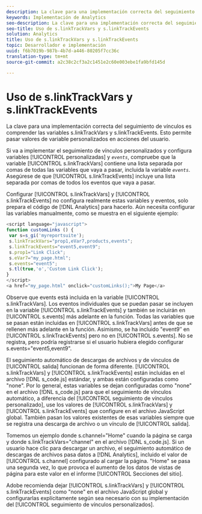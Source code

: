 ```yaml
---
description: La clave para una implementación correcta del seguimiento de vínculos es comprender las variables s.linkTrackVars y s.linkTrackEvents. Esto permite pasar valores de variable personalizados en acciones del usuario.
keywords: Implementación de Analytics
seo-description: La clave para una implementación correcta del seguimiento de vínculos es comprender las variables s.linkTrackVars y s.linkTrackEvents. Esto permite pasar valores de variable personalizados en acciones del usuario.
seo-title: Uso de s.linkTrackVars y s.linkTrackEvents
solution: Analytics
title: Uso de s.linkTrackVars y s.linkTrackEvents
topic: Desarrollador e implementación
uuid: f6b7019b-987b-4b7d-a446-80205f7cc36c
translation-type: tm+mt
source-git-commit: a2c38c2cf3a2c1451e2c60e003ebe1fa9bfd145d

---
```



# Uso de s.linkTrackVars y s.linkTrackEvents

La clave para una implementación correcta del seguimiento de vínculos es comprender las variables s.linkTrackVars y s.linkTrackEvents. Esto permite pasar valores de variable personalizados en acciones del usuario.

Si va a implementar el seguimiento de vínculos personalizados y configura variables [!UICONTROL personalizadas] y *`events`*, compruebe que la variable [!UICONTROL s.linkTrackVars] contiene una lista separada por comas de todas las variables que vaya a pasar, incluida la variable *`events`*. Asegúrese de que [!UICONTROL s.linkTrackEvents] incluye una lista separada por comas de todos los eventos que vaya a pasar.

Configurar [!UICONTROL s.linkTrackVars] y [!UICONTROL s.linkTrackEvents] no configura realmente estas variables y eventos, solo prepara el código de [!DNL Analytics] para hacerlo. Aún necesita configurar las variables manualmente, como se muestra en el siguiente ejemplo:

```js
<script language="javascript"> 
function customLinks () { 
 var s=s_gi('myreportsuite'); 
 s.linkTrackVars="prop1,eVar7,products,events"; 
 s.linkTrackEvents="event5,event9"; 
 s.prop1="Link Click"; 
 s.eVar7="my_page.html"; 
 s.events="event5"; 
 s.tl(true,'o','Custom Link Click'); 
} 
</script> 
<a href="my_page.html" onclick="customLinks();">My Page</a> 
```

Observe que events está incluida en la variable [!UICONTROL s.linkTrackVars]. Los eventos individuales que se puedan pasar se incluyen en la variable [!UICONTROL s.linkTrackEvents] y también se incluirán en [!UICONTROL s.events] más adelante en la función. Todas las variables que se pasan están incluidas en [!UICONTROL s.linkTrackVars] antes de que se rellenen más adelante en la función. Asimismo, se ha incluido "event9″ en [!UICONTROL s.linkTrackEvents] pero no en [!UICONTROL s.events]. No se registra, pero podría registrarse si el usuario hubiera elegido configurar s.events="event5,event9".

El seguimiento automático de descargas de archivos y de vínculos de [!UICONTROL salida] funcionan de forma diferente. [!UICONTROL s.linkTrackVars] y [!UICONTROL s.linkTrackEvents] están incluidas en el archivo [!DNL s_code.js] estándar, y ambas están configuradas como "none". Por lo general, estas variables se dejan configuradas como "none" en el archivo [!DNL s_code.js] para que el seguimiento de vínculos automático, a diferencia del [!UICONTROL seguimiento de vínculos personalizado], use los valores de [!UICONTROL s.linkTrackVars] y [!UICONTROL s.linkTrackEvents] que configure en el archivo JavaScript global. También pasan los valores existentes de esas variables siempre que se registra una descarga de archivo o un vínculo de [!UICONTROL salida].

Tomemos un ejemplo donde s.channel="Home" cuando la página se carga y donde s.linkTrackVars="channel" en el archivo [!DNL s_code.js]. Si un usuario hace clic para descargar un archivo, el seguimiento automático de descargas de archivos pasa datos a [!DNL Analytics], incluido el valor de [!UICONTROL s.channel] configurado al cargar la página. "Home" se pasa una segunda vez, lo que provoca el aumento de los datos de vistas de página para este valor en el informe [!UICONTROL Secciones del sitio].

Adobe recomienda dejar [!UICONTROL s.linkTrackVars] y [!UICONTROL s.linkTrackEvents] como "none" en el archivo JavaScript global y configurarlas explícitamente según sea necesario con su implementación del [!UICONTROL seguimiento de vínculos personalizados].
